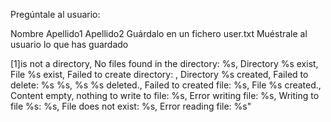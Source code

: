 Pregúntale al usuario:

Nombre
Apellido1
Apellido2
Guárdalo en un fichero user.txt
Muéstrale al usuario lo que has guardado

[1]is not a directory,
        No files found in the directory: %s,
        Directory %s exist,
        File %s exist,
        Failed to create directory: ,
        Directory %s created,
        Failed to delete: %s %s,
        %s %s deleted.,
        Failed to created file: %s,
        File %s created.,
        Content empty, nothing to write to file: %s,
        Error writing file: %s,
        Writing to file %s: %s,
        File does not exist: %s,
        Error reading file: %s"